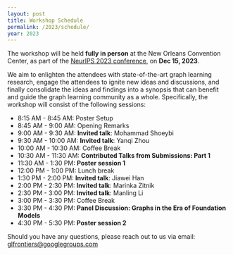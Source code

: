 ```yaml
---
layout: post
title: Workshop Schedule
permalink: /2023/schedule/
year: 2023
---
```


The workshop will be held **fully in person** at the New Orleans Convention Center, as part of the [NeurIPS 2023 conference](https://nips.cc/Conferences/2023), on **Dec 15, 2023**.

We aim to enlighten the attendees with state-of-the-art graph learning research, engage the attendees to ignite new ideas and discussions, and finally consolidate the ideas and findings into a synopsis that can benefit and guide the graph learning community as a whole.
Specifically, the workshop will consist of the following sessions:

- 8:15 AM - 8:45 AM: Poster Setup
- 8:45 AM - 9:00 AM: Opening Remarks
- 9:00 AM - 9:30 AM: **Invited talk**: Mohammad Shoeybi
- 9:30 AM - 10:00 AM: **Invited talk**: Yanqi Zhou
- 10:00 AM - 10:30 AM: Coffee Break
- 10:30 AM - 11:30 AM: **Contributed Talks from Submissions: Part 1**
- 11:30 AM - 1:30 PM: **Poster session 1**
- 12:00 PM - 1:00 PM: Lunch break
- 1:30 PM - 2:00 PM: **Invited talk**: Jiawei Han
- 2:00 PM - 2:30 PM: **Invited talk**: Marinka Zitnik
- 2:30 PM - 3:00 PM: **Invited talk**: Manling Li
- 3:00 PM - 3:30 PM: Coffee Break
- 3:30 PM - 4:30 PM: **Panel Discussion: Graphs in the Era of Foundation Models**
- 4:30 PM - 5:30 PM: **Poster session 2**

Should you have any questions, please reach out to us via email:<br>
[glfrontiers@googlegroups.com](mailto:glfrontiers@googlegroups.com)